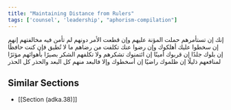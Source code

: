 ```yaml
---
title: "Maintaining Distance from Rulers"
tags: ['counsel', 'leadership', "aphorism-compilation"]
---
```


 إنك إن تستأمرهم حملت المؤنة عليهم وإن قطعت الأمر دونهم لم تأمن فيه مخالفتهم إنهم إن سخطوا عليك أهلكوك وإن رضوا عنك تكلفت من رضاهم ما لا تُطيق فإن كنت حافظًا إن بلوك جلدًا إن قربوك أمينًا إن ائتمنوك تشكرهم ولا تكلفهم الشكر بصيرًا بأهوائهم مؤثرًا لمنافعهم ذليلًا إن ظلموك راضيًا إن أسخطوك وإلا فالبعد منهم كل البعد والحذر كل الحذر

## Similar Sections
- [[Section (adka.38)]]
